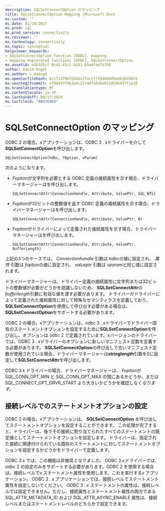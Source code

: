 ```yaml
---
description: SQLSetConnectOption のマッピング
title: SQLSetConnectOption Mapping |Microsoft Docs
ms.custom: ''
ms.date: 01/19/2017
ms.prod: sql
ms.prod_service: connectivity
ms.reviewer: ''
ms.technology: connectivity
ms.topic: conceptual
helpviewer_keywords:
- SQLSetConnectOption function [ODBC], mapping
- mapping deprecated functions [ODBC], SQLSetConnectOption
ms.assetid: a1b325cf-0c42-41c1-b141-b5a4fee7e708
author: David-Engel
ms.author: v-daenge
ms.openlocfilehash: 6c1f1379bfd2bbc2faccf719d68009ed63b350fd
ms.sourcegitcommit: e700497f962e4c2274df16d9e651059b42ff1a10
ms.translationtype: MT
ms.contentlocale: ja-JP
ms.lasthandoff: 08/17/2020
ms.locfileid: "88476964"
---
```

# <a name="sqlsetconnectoption-mapping"></a>SQLSetConnectOption のマッピング
ODBC 2 の場合。*x*アプリケーションは、ODBC 3 *. x*ドライバーを介して**SQLSetConnectOption**を呼び出します。  
  
```  
SQLSetConnectOption(hdbc, fOption, vParam)  
```  
  
 次のようになります。  
  
-   *Foption*が文字列を必要とする ODBC 定義の接続属性を示す場合、ドライバーマネージャーはを呼び出します。  
  
    ```  
    SQLSetConnectAttr(ConnectionHandle, Attribute, ValuePtr, SQL_NTS)  
    ```  
  
-   *Foption*が32ビットの整数値を返す ODBC 定義の接続属性を示す場合、ドライバーマネージャーはを呼び出します。  
  
    ```  
    SQLSetConnectAttr(ConnectionHandle, Attribute, ValuePtr, 0)  
    ```  
  
-   *Foption*がドライバーによって定義された接続属性を示す場合、ドライバーマネージャーはを呼び出します。  
  
    ```  
    SQLSetConnectAttr(ConnectionHandle, Attribute, ValuePtr, BufferLength)  
    ```  
  
 上記の3つのケースでは、 *Connectionhandle* 引数は *hdbc*の値に設定され、 *属性* 引数は *foption*の値に設定され、 *valueptr* 引数は *vparam*と同じ値に設定されます。  
  
 ドライバーマネージャーは、ドライバー定義の接続属性に文字列または32ビットの整数値が必要かどうかを認識しないため、 **SQLSetConnectAttr**の*bufferlength*引数に有効な値を渡す必要があります。 ドライバーがドライバーによって定義された接続属性に対して特殊なセマンティクスを定義しており、 **SQLSetConnectOption**を使用して呼び出す必要がある場合は、 **SQLSetConnectOption**をサポートする必要があります。  
  
 ODBC 2 の場合。*x*アプリケーションは、odbc 3 *. x*ドライバーでドライバー固有のステートメントオプションを設定するために**SQLSetConnectOption**を呼び出し、オプションは odbc 2 で定義されています。*x*バージョンのドライバーでは、ODBC 3 *. x*ドライバーのオプションに新しいマニフェスト定数を定義する必要があります。 **SQLSetConnectOption**の呼び出しで古いマニフェスト定数が使用されている場合、ドライバーマネージャーは**stringlength**引数を0に設定して**SQLSetConnectAttr**を呼び出します。  
  
 ODBC 3.x ドライバーの場合、ドライバーマネージャーは、 *Foption*が SQL_CONN_OPT_MIN と SQL_CONN_OPT_MAX の間にあるかどうか、または SQL_CONNECT_OPT_DRVR_START より大きいかどうかを確認しなく*なります。*  
  
## <a name="setting-statement-options-on-the-connection-level"></a>接続レベルでのステートメントオプションの設定  
 ODBC 2 の場合。*x*アプリケーションは、 **SQLSetConnectOption** を呼び出してステートメントオプションを設定することができます。 この処理が完了すると、ドライバーは、後でその接続に割り当てられたすべてのステートメントの既定値としてステートメントオプションを設定します。 ドライバーは、指定された接続に関連付けられている既存のステートメントに対してステートメントオプションを設定するかどうかをドライバーで定義します。  
  
 ODBC 3.x では、この機能は非推奨*となりました。* ODBC 3.x*ドライバーでは、odbc* 2 の設定のみをサポートする必要があります。ODBC 2 を使用する場合は、接続レベルで*x* ステートメント属性を使用します。これを実行する*x* アプリケーション。 ODBC 3 *. x* アプリケーションでは、接続レベルでステートメント属性を設定しないでください。 ODBC 3 *. x* ステートメントの属性は、接続レベルでは設定できません。ただし、接続属性とステートメント属性の両方である SQL_ATTR_METADATA_ID および SQL_ATTR_ASYNC_ENABLE 属性は、接続レベルまたはステートメントレベルのどちらかで設定できます。
